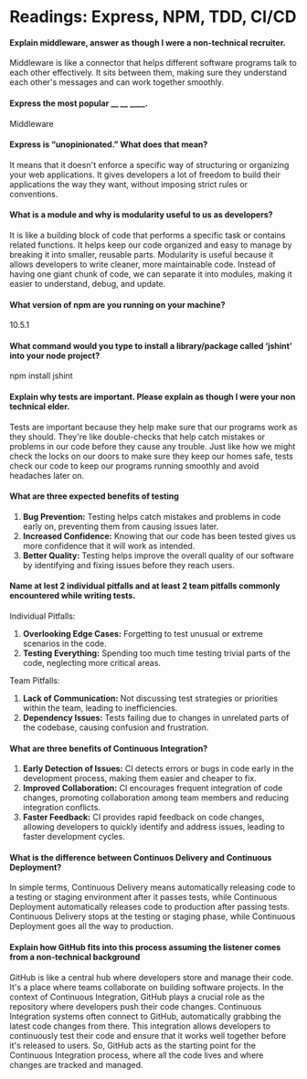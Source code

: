 # Readings: Express, NPM, TDD, CI/CD

#### Explain middleware, answer as though I were a non-technical recruiter.

Middleware is like a connector that helps different software programs talk to each other effectively. It sits between them, making sure they understand each other's messages and can work together smoothly.

#### Express the most popular __ __ ____.

Middleware

#### Express is “unopinionated.” What does that mean?

It means that it doesn't enforce a specific way of structuring or organizing your web applications. It gives developers a lot of freedom to build their applications the way they want, without imposing strict rules or conventions.

#### What is a module and why is modularity useful to us as developers?

It is like a building block of code that performs a specific task or contains related functions. It helps keep our code organized and easy to manage by breaking it into smaller, reusable parts. Modularity is useful because it allows developers to write cleaner, more maintainable code. Instead of having one giant chunk of code, we can separate it into modules, making it easier to understand, debug, and update.

#### What version of npm are you running on your machine?

10.5.1

#### What command would you type to install a library/package called ‘jshint’ into your node project?

npm install jshint

#### Explain why tests are important. Please explain as though I were your non technical elder.

Tests are important because they help make sure that our programs work as they should. They're like double-checks that help catch mistakes or problems in our code before they cause any trouble. Just like how we might check the locks on our doors to make sure they keep our homes safe, tests check our code to keep our programs running smoothly and avoid headaches later on.

#### What are three expected benefits of testing

1. **Bug Prevention:** Testing helps catch mistakes and problems in code early on, preventing them from causing issues later.
2. **Increased Confidence:** Knowing that our code has been tested gives us more confidence that it will work as intended.
3. **Better Quality:** Testing helps improve the overall quality of our software by identifying and fixing issues before they reach users.

#### Name at lest 2 individual pitfalls and at least 2 team pitfalls commonly encountered while writing tests.

Individual Pitfalls:
1. **Overlooking Edge Cases:** Forgetting to test unusual or extreme scenarios in the code.
2. **Testing Everything:** Spending too much time testing trivial parts of the code, neglecting more critical areas.

Team Pitfalls:
1. **Lack of Communication:** Not discussing test strategies or priorities within the team, leading to inefficiencies.
2. **Dependency Issues:** Tests failing due to changes in unrelated parts of the codebase, causing confusion and frustration.

#### What are three benefits of Continuous Integration?

1. **Early Detection of Issues:** CI detects errors or bugs in code early in the development process, making them easier and cheaper to fix.
2. **Improved Collaboration:** CI encourages frequent integration of code changes, promoting collaboration among team members and reducing integration conflicts.
3. **Faster Feedback:** CI provides rapid feedback on code changes, allowing developers to quickly identify and address issues, leading to faster development cycles.

#### What is the difference between Continuos Delivery and Continuous Deployment?

In simple terms, Continuous Delivery means automatically releasing code to a testing or staging environment after it passes tests, while Continuous Deployment automatically releases code to production after passing tests. Continuous Delivery stops at the testing or staging phase, while Continuous Deployment goes all the way to production.

#### Explain how GitHub fits into this process assuming the listener comes from a non-technical background

GitHub is like a central hub where developers store and manage their code. It's a place where teams collaborate on building software projects. In the context of Continuous Integration, GitHub plays a crucial role as the repository where developers push their code changes. Continuous Integration systems often connect to GitHub, automatically grabbing the latest code changes from there. This integration allows developers to continuously test their code and ensure that it works well together before it's released to users. So, GitHub acts as the starting point for the Continuous Integration process, where all the code lives and where changes are tracked and managed.